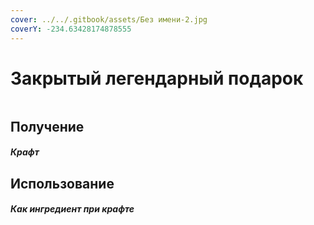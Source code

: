 ```yaml
---
cover: ../../.gitbook/assets/Без имени-2.jpg
coverY: -234.63428174878555
---
```


# Закрытый легендарный подарок

<figure><img src="../../.gitbook/assets/gift_legendary_advance_128.png" alt=""><figcaption></figcaption></figure>

## Получение

#### _Крафт_
## Использование

#### _Как ингредиент при крафте_

